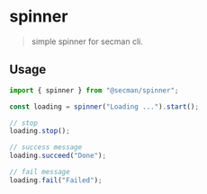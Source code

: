 # spinner

> simple spinner for secman cli.

## Usage

```js
import { spinner } from "@secman/spinner";

const loading = spinner("Loading ...").start();

// stop
loading.stop();

// success message
loading.succeed("Done");

// fail message
loading.fail("Failed");
```
